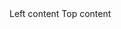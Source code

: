 <Drawer placement="left" drawerStatus={drawerStatusC} closeDrawer={closeDrawerC} params={transitionParams}>
Left content
</Drawer>

<Drawer placement="top" width="full" drawerStatus={drawerStatusE} closeDrawer={closeDrawerE} params={transitionParamsTop}>
Top content
</Drawer>